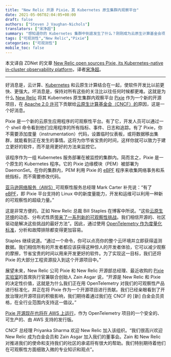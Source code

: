 ```yaml
---
title: "New Relic 开源 Pixie，其 Kubernetes 原生集群内观察平台"
date: 2021-05-06T02:04:05+08:00
draft: false
authors: ["Steven J Vaughan-Nichols"]
translators: ["宋净超"]
summary: "想知道你的 Kubernetes 集群中到底发生了什么？刚刚成为云原生计算基金会项目的 Pixie 可以提供帮助。"
tags: ["可观测性","New Relic","Pixie"]
categories: ["可观测性"]
mobile_toc: false
---
```


本文译自 ZDNet 的文章 [New Relic open sources Pixie, its Kubernetes-native in-cluster observability platform](https://www.zdnet.com/article/new-relic-open-sources-pixie-its-kubernetes-native-in-cluster-observability-platform/)，译者[宋净超](https://jimmysong.io)。

---

好消息是，云计算、[Kubernetes](https://kubernetes.io/) 和云原生计算结合在一起，使软件开发比以前更快、更强大。坏消息是，保持对所有这些的关注比以往任何时候都更难。这就是为什么 [New Relic](https://newrelic.com/) 将其 Kubernetes 原生集群内观察平台 [Pixie](http://px.dev/) 作为一个新的开源项目，在 [Apache 2.0 许可](https://www.apache.org/licenses/LICENSE-2.0)下贡献给[云原生计算基金会（CNCF）的](https://www.cncf.io/)原因，这是一个好消息。

Pixie 是一个新的云原生应用程序的可观察性平台。有了它，开发人员可以通过一个 shell 命令看到他们应用程序的所有指标、事件、日志和追踪。有了 Pixie，你不需要添加度量（instrumentation）代码，设置临时仪表板，或将数据移出集群，就能看到正在发生的事情。这将为你节省宝贵的时间，这样你就可以致力于建立更好的软件，而不是用更好的方法来监控它。

该程序作为一组 Kubernetes 服务部署在被监控的集群内。简而言之，Pixie 是一个原生的 Kubernetes 程序。它的 Pixie 边缘模块（PEM）被部署为 DaemonSet。在你的集群内，PEM 利用 Pixie 的 [eBPF](https://lwn.net/Articles/740157/) 程序来收集网络事务和系统指标，而不需要修改代码。

[亚马逊网络服务（AWS）](https://aws.amazon.com/)可观察性服务总经理 Mark Carter 补充说：“有了 [eBPF](https://newrelic.com/blog/best-practices/what-is-ebpf)，即 Pixie 平台支持的 Linux 中的新度量能力，开发和运维可以利用一种新的可观察性的超级力量。”

这是非常方便的。正如 New Relic 总裁 Bill Staples 在博客中所说。“这些[云原生环境](https://newrelic.com/blog/nerd-life/open-source-observability-pixie)的动态、分布式性质[带来了一系列新的可观察性挑战](https://newrelic.com/blog/nerd-life/open-source-observability-pixie)。我们相信开源的、社区驱动是解决这些挑战的最好方法”。因此，通过使用 [OpenTelemetry 作为度量化标准](https://opensource.newrelic.com/projects/open-telemetry)，分析和故障排除都变得更加容易。

Staples 继续说道。“通过一个命令，你可以点亮你的整个云环境并立即获得遥测数据。我们相信所有的开发者都应该获得这种惊人的开发者体验，它可以减少观察的摩擦，节省宝贵的时间以用来开发更好的软件。为了实现这一目标，我们还将 Pixie 的大部分工程资源投入到这个开源项目中。”

展望未来，New Relic 公司 Pixie 和 New Relic 开源部总经理、最近收购的 [Pixie 实验室](https://pixielabs.ai/)的首席执行官兼联合创始人 Zain Asgar 说，“开源是 New Relic 和 Pixie 的决定性价值，这就是为什么我们正在用 OpenTelemetry 对我们的可观察性产品进行标准化，并正在将 Pixie 作为一个开源项目进行贡献。我们已经亲眼看到了开放治理对开源项目的积极影响，我们期待着通过我们在 CNCF 的 [新] 白金会员资格，在全行业范围内支持这一倡议。”

[Pixie 开源现在也将在 AWS 上运行](https://aws.amazon.com/blogs/opensource/gathering-insights-on-kubernetes-applications-services-and-network-traffic-with-pixie)，作为 OpenTelemetry 项目的一个安全的、可生产的、由 AWS 支持的发行版。

CNCF 总经理 Priyanka Sharma 欢迎 New Relic 加入该组织。“我们很高兴欢迎 New Relic 成为白金会员和 Zain Asgar 加入我们的董事会。Zain 和 New Relic 对推进我们的使命和支持我们的社区的承诺将有很大的帮助。我们特别期待着他们在可观察性方面细致入微的专业知识和观点”。
